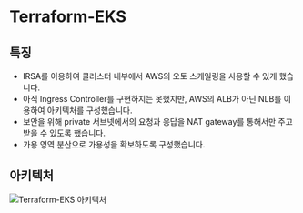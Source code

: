 # Terraform-EKS
## 특징
* IRSA를 이용하여 클러스터 내부에서 AWS의 오토 스케일링을 사용할 수 있게 했습니다.
* 아직 Ingress Controller를 구현하지는 못했지만, AWS의 ALB가 아닌 NLB를 이용하여 아키텍처를 구성했습니다.
* 보안을 위해 private 서브넷에서의 요청과 응답을 NAT gateway를 통해서만 주고 받을 수 있도록 했습니다. 
* 가용 영역 분산으로 가용성을 확보하도록 구성했습니다.

## 아키텍처
![Terraform-EKS 아키텍처](https://user-images.githubusercontent.com/47857304/212636826-dd2126ad-49a6-4f01-a3a4-0387ffd67928.png)

